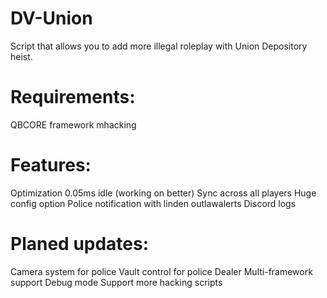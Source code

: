 # DV-Union
Script that allows you to add more illegal roleplay with Union Depository heist.

# Requirements:
<p>QBCORE framework
mhacking

# Features:
Optimization 0.05ms idle (working on better)
Sync across all players
Huge config option
Police notification with linden outlawalerts
Discord logs

# Planed updates:
Camera system for police
Vault control for police
Dealer 
Multi-framework support
Debug mode
Support more hacking scripts
